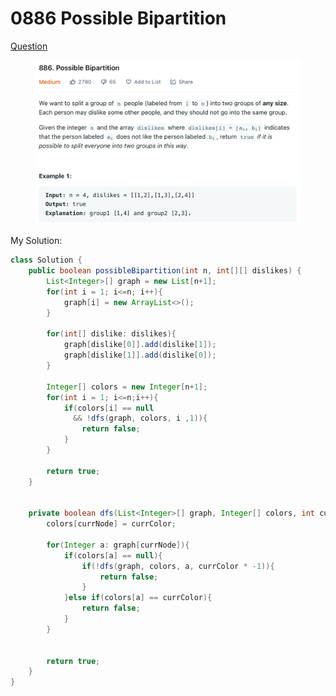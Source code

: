 # 0886 Possible Bipartition

[Question](https://leetcode.com/problems/possible-bipartition/)

<figure><img src="../.gitbook/assets/image (2) (3).png" alt=""><figcaption></figcaption></figure>



My Solution:

```java
class Solution {
    public boolean possibleBipartition(int n, int[][] dislikes) {
        List<Integer>[] graph = new List[n+1];
        for(int i = 1; i<=n; i++){
            graph[i] = new ArrayList<>();
        }
        
        for(int[] dislike: dislikes){
            graph[dislike[0]].add(dislike[1]);
            graph[dislike[1]].add(dislike[0]);
        }
        
        Integer[] colors = new Integer[n+1];
        for(int i = 1; i<=n;i++){
            if(colors[i] == null 
              && !dfs(graph, colors, i ,1)){
                return false;
            }
        }
        
        return true;
    }
    
    
    private boolean dfs(List<Integer>[] graph, Integer[] colors, int currNode, int currColor){
        colors[currNode] = currColor;
        
        for(Integer a: graph[currNode]){
            if(colors[a] == null){
                if(!dfs(graph, colors, a, currColor * -1)){
                    return false;
                }
            }else if(colors[a] == currColor){
                return false;
            }
        }
        
        
        return true;
    }
}
```
